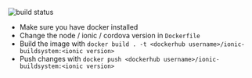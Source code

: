 ![build status](https://travis-ci.org/pschneider-manzell/ionic-buildsystem.svg?branch=master)
* Make sure you have docker installed
* Change the node / ionic / cordova version in `Dockerfile`
* Build the image with `docker build . -t <dockerhub username>/ionic-buildsystem:<ionic version>`
* Push changes with `docker push <dockerhub username>/ionic-buildsystem:<ionic version>`
